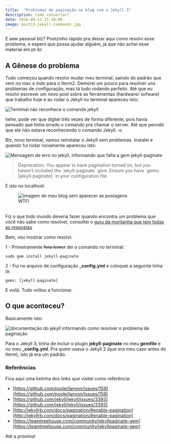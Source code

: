 ```yaml
---
title:  "Problemas de paginação no blog com o Jekyll 3"
description: Como consertar?
date: 2016-09-11 15:30:00
image: post13-jekyll-commands.jpg
---
```


E aew pessoal blz? Postzinho rápido pra deixar aqui como resolvi esse problema, e espero que possa ajudar alguém, já que não achei esse material em pt-br.

## A Gênese do problema

Tudo começou quando resolvi mudar meu terminal, saindo do padrão que vem no mac e indo para o Iterm2. Demorei um pouco para resolver uns problemas de configuração, mas tá tudo rodando perfeito. Até que eu resolvi escrever um novo post sobre as ferramentas (hardware/ sofware) que trabalho hoje e ao rodar o Jekyll no terminal apareceu isto:

![Terminal não reconhece o comando jekyll](../../assets/images/post13-jekyll-commands.jpg)

hehe, pode ver que digitei três vezes de forma diferente, pois havia pensado que tinha errado o comando pra chamar o server. Até que percebi que ele não estava reconhecendo o comando Jekyll. :o

Blz, novo terminal, vamos reinstalar o Jekyll sem problemas. Instalei e quando fui rodar novamente apareceu isto:

![Mensagem de erro no jekyll, informando que falta a gem jekyll-paginate](../../assets/images/post13-deprecation-jekyll.jpg)

<blockquote>Deprecation: You appear to have pagination turned on, but you haven't included the `jekyll-paginate` gem. Ensure you have `gems: [jekyll-paginate]` in your configuration file.</blockquote>

E isto no localhost:

<figure>
	<img src="../../assets/images/post13-view-blog.jpg" alt="imagem do meu blog sem aparecer as postagens">
	<figcaption>WTF!</figcaption>
	<br>
</figure>

Fiz o que todo mundo deveria fazer quando encontra um problema que você não sabe como resolver, consultei o [guru da montanha que tem todas as respostas](https://www.google.com.br/)

Bem, vou mostrar como resolvi:

1 - Primeiramente <del>fora temer</del> dei o comando no terminal:

<code class='line-code'>sudo gem install jekyll-paginate</code>

2 - Fui no arquivo de configuração **_config.yml** e coloquei a seguinte linha lá:

<code class="line-code">gems: [jekyll-paginate]</code>

E voilá. Tudo voltou a funcionar.

## O que aconteceu?

Basicamente isto:

![documentação do jekyll informando como resolver o problema de paginação](../../assets/images/post13-jekyll-doc.jpg)

Para o Jekyll 3, tinha de incluir o plugin **jekyll-paginate** no meu **gemfile** e no meu **_config.yml**. Pra quem usava o Jekyll 2 (que era meu caso antes do Iterm), isto já era um padrão.

### Referências

Fica aqui uma listinha dos links que visitei como referência:

+ [https://github.com/poole/lanyon/issues/159](https://github.com/poole/lanyon/issues/159)
+ [https://github.com/jekyll/jekyll/issues/3393](https://github.com/jekyll/jekyll/issues/3393)
+ [http://jekyllrb.com/docs/pagination/#enable-pagination](http://jekyllrb.com/docs/pagination/#enable-pagination)
+ [https://teamtreehouse.com/community/jekyllpaginate-gem](https://teamtreehouse.com/community/jekyllpaginate-gem)

Até a próxima!
